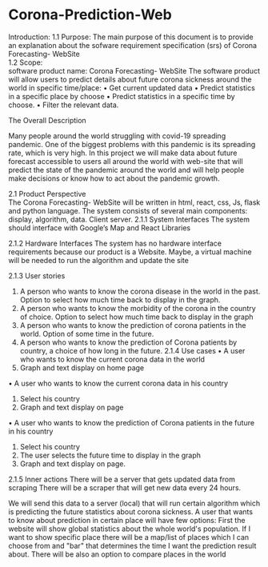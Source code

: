 # Corona-Prediction-Web

Introduction: 
1.1 Purpose: The main purpose of this document is to provide an explanation about the sofware requirement specification (srs) of Corona Forecasting- WebSite 	 
1.2 Scope:  
software product name: Corona Forecasting- WebSite
The software product will allow users to predict details about future corona sickness around the world in specific time/place: 
• Get current updated data
• Predict statistics in a specific place by choose 
• Predict statistics in a specific time by choose. 
• Filter the relevant data. 
 	 
 
The Overall Description   
 
Many people around the world struggling with covid-19 spreading pandemic. One of the biggest problems with this pandemic is its spreading rate, which is very high. In this project we will make data about future forecast accessible to users all around the world with web-site that will predict the state of the pandemic around the world and will help people make decisions or know how to act about the pandemic growth.   
 
2.1  Product Perspective  
The Corona Forecasting- WebSite will be written in html, react, css, Js, flask and python language. The system consists of several main components: display, algorithm, data. Client server. 
2.1.1 System Interfaces 
The system should interface with Google’s Map and React Libraries

2.1.2 Hardware Interfaces 
The system has no hardware interface requirements because our product is a Website. Maybe, a virtual machine will be needed to run the algorithm and update the site
 
2.1.3 User stories 
1. A person who wants to know the corona disease in the world in the past. Option to select how much time back to display in the graph.
2. A person who wants to know the morbidity of the corona in the country of choice. Option to select how much time back to display in the graph
3. A person who wants to know the prediction of corona patients in the world. Option of some time in the future.
4. A person who wants to know the prediction of Corona patients by country, a choice of how long in the future.
2.1.4 Use cases 
•  A user who wants to know the current corona data in the world
1.	Graph and text display on home page

•	A user who wants to know the current corona data in his country
1.	Select his country
2.	Graph and text display on page

•	A user who wants to know the prediction of Corona patients in the future in his country
1.	 Select his country
2.	The user selects the future time to display in the graph
3.	Graph and text display on page.

2.1.5 Inner actions 
There will be a server that gets updated data from scraping
There will be a scraper that will get new data every 24 hours.

We will send this data to a server (local) that will run certain algorithm which is predicting the future statistics about corona sickness.
A user that wants to know about prediction in certain place will have few options:
First the website will show global statistics about the whole world's population.
If I want to show specific place there will be a map/list of places which I can choose from and "bar" that determines the time I want the prediction result about.
There will be also an option to compare places in the world 
